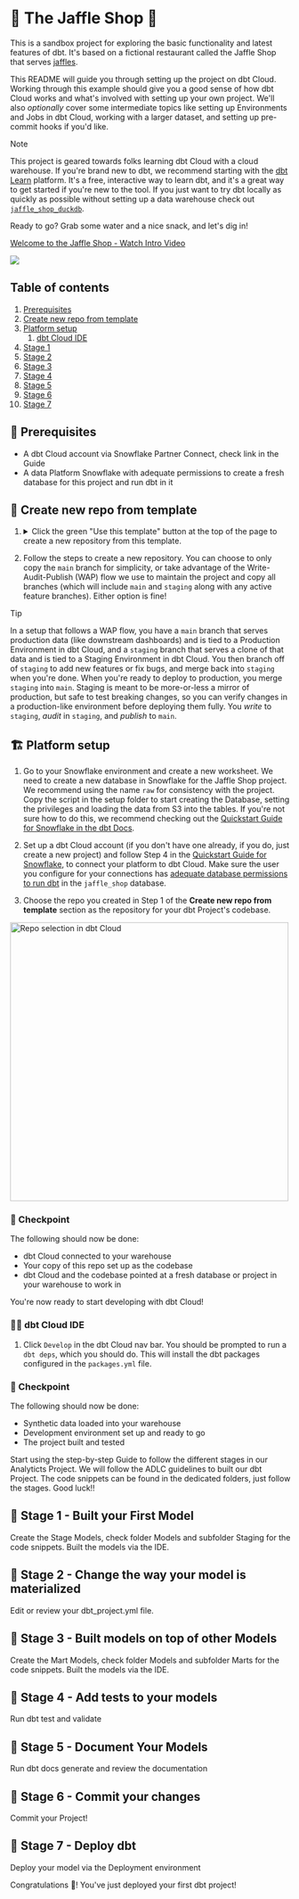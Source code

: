 # 🥪 The Jaffle Shop 🦘

This is a sandbox project for exploring the basic functionality and latest features of dbt. It's based on a fictional restaurant called the Jaffle Shop that serves [jaffles](https://en.wikipedia.org/wiki/Pie_iron).

This README will guide you through setting up the project on dbt Cloud. Working through this example should give you a good sense of how dbt Cloud works and what's involved with setting up your own project. We'll also _optionally_ cover some intermediate topics like setting up Environments and Jobs in dbt Cloud, working with a larger dataset, and setting up pre-commit hooks if you'd like.

> [!NOTE]
> This project is geared towards folks learning dbt Cloud with a cloud warehouse. If you're brand new to dbt, we recommend starting with the [dbt Learn](https://learn.getdbt.com/) platform. It's a free, interactive way to learn dbt, and it's a great way to get started if you're new to the tool. If you just want to try dbt locally as quickly as possible without setting up a data warehouse check out [`jaffle_shop_duckdb`](https://github.com/dbt-labs/jaffle_shop_duckdb).

Ready to go? Grab some water and a nice snack, and let's dig in!

<div>
 <a href="https://www.loom.com/share/a90b383eea594a0ea41e91af394b2811?t=0&sid=da832f06-c08e-43e7-acae-a2a3d8d191bd">
   <p>Welcome to the Jaffle Shop - Watch Intro Video</p>
 </a>
 <a href="https://www.loom.com/share/a90b383eea594a0ea41e91af394b2811?t=0&sid=da832f06-c08e-43e7-acae-a2a3d8d191bd">
   <img style="max-width:300px;" src="https://cdn.loom.com/sessions/thumbnails/a90b383eea594a0ea41e91af394b2811-with-play.gif">
 </a>
</div>

## Table of contents

1. [Prerequisites](#-prerequisites)
2. [Create new repo from template](#-create-new-repo-from-template)
3. [Platform setup](#%EF%B8%8F-platform-setup)
   1. [dbt Cloud IDE](#%EF%B8%8F-dbt-cloud-ide-most-beginner-friendly)
4. [Stage 1](#-stage-1---built-your-first-model)
5. [Stage 2](#-stage-2---change-the-way-your-model-is-materialized)
6. [Stage 3](#-stage-3---built-models-on-top-of-other-models)
7. [Stage 4](#-stage-4---add-tests-to-your-models)
8. [Stage 5](#-stage-5---document-your-models)
9. [Stage 6](#-stage-6---commit-your-changes)
10. [Stage 7](#-stage-7---deploy-dbt)


## 💾 Prerequisites

- A dbt Cloud account via Snowflake Partner Connect, check link in the Guide
- A data Platform Snowflake with adequate permissions to create a fresh database for this project and run dbt in it

## 📓 Create new repo from template

1. <details>
   <summary>Click the green "Use this template" button at the top of the page to create a new repository from this template.</summary>

   ![Click 'Use this template'](/.github/static/use-template.gif)
   </details>

2. Follow the steps to create a new repository. You can choose to only copy the `main` branch for simplicity, or take advantage of the Write-Audit-Publish (WAP) flow we use to maintain the project and copy all branches (which will include `main` and `staging` along with any active feature branches). Either option is fine!

> [!TIP]
> In a setup that follows a WAP flow, you have a `main` branch that serves production data (like downstream dashboards) and is tied to a Production Environment in dbt Cloud, and a `staging` branch that serves a clone of that data and is tied to a Staging Environment in dbt Cloud. You then branch off of `staging` to add new features or fix bugs, and merge back into `staging` when you're done. When you're ready to deploy to production, you merge `staging` into `main`. Staging is meant to be more-or-less a mirror of production, but safe to test breaking changes, so you can verify changes in a production-like environment before deploying them fully. You _write_ to `staging`, _audit_ in `staging`, and _publish_ to `main`.

## 🏗️ Platform setup

1. Go to your Snowflake environment and create a new worksheet. We need to create a new database in Snowflake for the Jaffle Shop project. We recommend using the name `raw` for consistency with the project. Copy the script in the setup folder to start creating the Database, setting the privileges and loading the data from S3 into the tables. If you're not sure how to do this, we recommend checking out the [Quickstart Guide for Snowflake in the dbt Docs](https://docs.getdbt.com/guides/snowflake?step=1).

2. Set up a dbt Cloud account (if you don't have one already, if you do, just create a new project) and follow Step 4 in the [Quickstart Guide for Snowflake](https://docs.getdbt.com/guides/snowflake?step=4), to connect your platform to dbt Cloud. Make sure the user you configure for your connections has [adequate database permissions to run dbt](https://docs.getdbt.com/reference/database-permissions/about-database-permissions) in the `jaffle_shop` database.

3. Choose the repo you created in Step 1 of the **Create new repo from template** section as the repository for your dbt Project's codebase.

<img width="500" alt="Repo selection in dbt Cloud" src="https://github.com/dbt-labs/jaffle-shop/assets/91998347/daac5bbc-097c-4d57-9628-0c85d348e4a4">

### 🏁 Checkpoint

The following should now be done:

- dbt Cloud connected to your warehouse
- Your copy of this repo set up as the codebase
- dbt Cloud and the codebase pointed at a fresh database or project in your warehouse to work in

You're now ready to start developing with dbt Cloud! 

### 😶‍🌫️ dbt Cloud IDE

1. Click `Develop` in the dbt Cloud nav bar. You should be prompted to run a `dbt deps`, which you should do. This will install the dbt packages configured in the `packages.yml` file.

### 🏁 Checkpoint

The following should now be done:

- Synthetic data loaded into your warehouse
- Development environment set up and ready to go
- The project built and tested

Start using the step-by-step Guide to follow the different stages in our Analyticts Project. We will follow the ADLC guidelines to built our dbt Project. The code snippets can be found in the dedicated folders, just follow the stages. Good luck!! 

## 💾 Stage 1 - Built your First Model

Create the Stage Models, check folder Models and subfolder Staging for the code snippets. Built the models via the IDE. 

## 💾 Stage 2 - Change the way your model is materialized

Edit or review your dbt_project.yml file.

## 💾 Stage 3 - Built models on top of other Models

Create the Mart Models, check folder Models and subfolder Marts for the code snippets. Built the models via the IDE. 

## 💾 Stage 4 - Add tests to your models

Run dbt test and validate

## 💾 Stage 5 - Document Your Models

Run dbt docs generate and review the documentation

## 💾 Stage 6 - Commit your changes

Commit your Project!

## 💾 Stage 7 - Deploy dbt

Deploy your model via the Deployment environment

Congratulations 🎉! You've just deployed your first dbt project!





